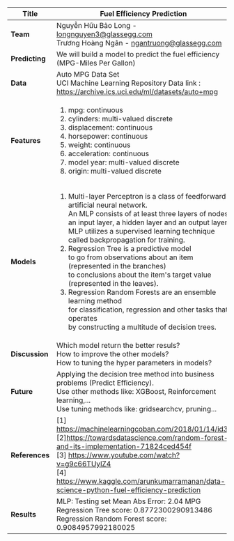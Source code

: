 | **Title**      |Fuel Efficiency Prediction |
| ---------- |-------------------|
| **Team**       |Nguyễn Hữu Bảo Long - longnguyen3@glassegg.com <br/> Trương Hoàng Ngân - ngantruong@glassegg.com |
| **Predicting** |We will build a model to predict the fuel efficiency (MPG-Miles Per Gallon)|
| **Data**       |Auto MPG Data Set <br/> UCI Machine Learning Repository Data link : https://archive.ics.uci.edu/ml/datasets/auto+mpg |
| **Features**   | <ol> <li>mpg: continuous</li> <li>cylinders: multi-valued discrete</li> <li>displacement: continuous</li> <li>horsepower: continuous</li> <li>weight: continuous</li> <li>acceleration: continuous</li> <li>model year: multi-valued discrete</li> <li>origin: multi-valued discrete</li> </ol>|
| **Models**     |<ol> <li>Multi-layer Perceptron is a class of feedforward artificial neural network. <br/> An MLP consists of at least three layers of nodes: an input layer, a hidden layer and an output layer. <br/> MLP utilizes a supervised learning technique called backpropagation for training.</li>  <li>Regression Tree is a predictive model <br/> to go from observations about an item (represented in the branches) <br/> to conclusions about the item's target value (represented in the leaves).</li> <li>Regression Random Forests are an ensemble learning method <br/> for classification, regression and other tasks that operates <br/> by constructing a multitude of decision trees.</li> </ol>|
| **Discussion** |Which model return the better resuls? <br/> How to improve the other models? <br/> How to tuning the hyper parameters in models? |
| **Future**     |Applying the decision tree method into business problems (Predict Efficiency).<br/> Use other methods like: XGBoost, Reinforcement learning,...<br/> Use tuning methods like: gridsearchcv, pruning... |
|**References**  |[1] https://machinelearningcoban.com/2018/01/14/id3/ <br/> [2]https://towardsdatascience.com/random-forest-and-its-implementation-71824ced454f <br/> [3] https://www.youtube.com/watch?v=g9c66TUylZ4 <br/> [4] https://www.kaggle.com/arunkumarramanan/data-science-python-fuel-efficiency-prediction|
| **Results**    |MLP: Testing set Mean Abs Error:  2.04 MPG <br/> Regression Tree score: 0.8772300290913486 <br/> Regression Random Forest score: 0.9084957992180025 |
